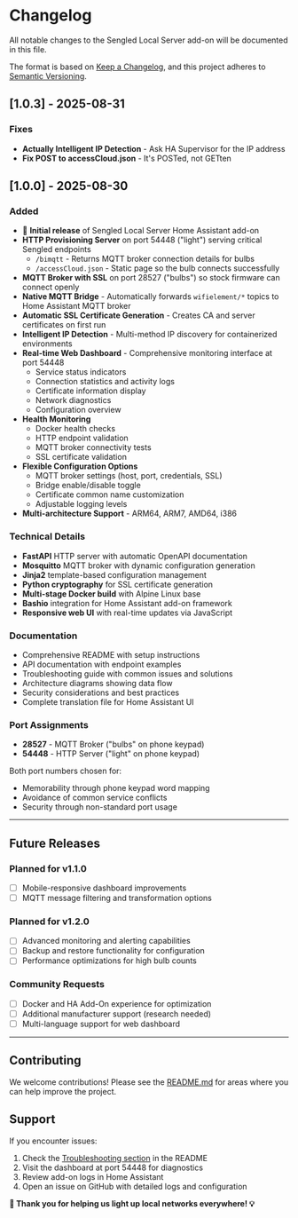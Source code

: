 # Changelog

All notable changes to the Sengled Local Server add-on will be documented in this file.

The format is based on [Keep a Changelog](https://keepachangelog.com/en/1.0.0/),
and this project adheres to [Semantic Versioning](https://semver.org/spec/v2.0.0.html).

## [1.0.3] - 2025-08-31

### Fixes
- **Actually Intelligent IP Detection** - Ask HA Supervisor for the IP address
- **Fix POST to accessCloud.json** - It's POSTed, not GETten

## [1.0.0] - 2025-08-30

### Added
- 🚀 **Initial release** of Sengled Local Server Home Assistant add-on
- **HTTP Provisioning Server** on port 54448 ("light") serving critical Sengled endpoints
  - `/bimqtt` - Returns MQTT broker connection details for bulbs
  - `/accessCloud.json` - Static page so the bulb connects successfully
- **MQTT Broker with SSL** on port 28527 ("bulbs") so stock firmware can connect openly
- **Native MQTT Bridge** - Automatically forwards `wifielement/*` topics to Home Assistant MQTT broker
- **Automatic SSL Certificate Generation** - Creates CA and server certificates on first run
- **Intelligent IP Detection** - Multi-method IP discovery for containerized environments
- **Real-time Web Dashboard** - Comprehensive monitoring interface at port 54448
  - Service status indicators
  - Connection statistics and activity logs
  - Certificate information display
  - Network diagnostics
  - Configuration overview
- **Health Monitoring**
  - Docker health checks
  - HTTP endpoint validation
  - MQTT broker connectivity tests
  - SSL certificate validation
- **Flexible Configuration Options**
  - MQTT broker settings (host, port, credentials, SSL)
  - Bridge enable/disable toggle
  - Certificate common name customization
  - Adjustable logging levels
- **Multi-architecture Support** - ARM64, ARM7, AMD64, i386
  
### Technical Details
- **FastAPI** HTTP server with automatic OpenAPI documentation
- **Mosquitto** MQTT broker with dynamic configuration generation
- **Jinja2** template-based configuration management
- **Python cryptography** for SSL certificate generation
- **Multi-stage Docker build** with Alpine Linux base
- **Bashio** integration for Home Assistant add-on framework
- **Responsive web UI** with real-time updates via JavaScript

### Documentation
- Comprehensive README with setup instructions
- API documentation with endpoint examples
- Troubleshooting guide with common issues and solutions
- Architecture diagrams showing data flow
- Security considerations and best practices
- Complete translation file for Home Assistant UI

### Port Assignments
- **28527** - MQTT Broker ("bulbs" on phone keypad) 
- **54448** - HTTP Server ("light" on phone keypad)

Both port numbers chosen for:
- Memorability through phone keypad word mapping
- Avoidance of common service conflicts
- Security through non-standard port usage

---

## Future Releases

### Planned for v1.1.0
- [ ] Mobile-responsive dashboard improvements
- [ ] MQTT message filtering and transformation options

### Planned for v1.2.0
- [ ] Advanced monitoring and alerting capabilities
- [ ] Backup and restore functionality for configuration
- [ ] Performance optimizations for high bulb counts

### Community Requests
- [ ] Docker and HA Add-On experience for optimization
- [ ] Additional manufacturer support (research needed)
- [ ] Multi-language support for web dashboard

---

## Contributing

We welcome contributions! Please see the [README.md](README.md) for areas where you can help improve the project.

## Support

If you encounter issues:

1. Check the [Troubleshooting section](README.md#troubleshooting) in the README
2. Visit the dashboard at port 54448 for diagnostics
3. Review add-on logs in Home Assistant
4. Open an issue on GitHub with detailed logs and configuration

**🔦 Thank you for helping us light up local networks everywhere! 💡**